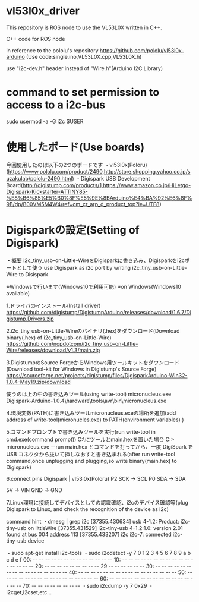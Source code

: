 # vl53l0x_driver

This repository is ROS node to use the VL53L0X written in C++.

C++ code for ROS node

in reference to the pololu's repository https://github.com/pololu/vl53l0x-arduino (Use code:single.ino,VL53L0X.cpp,VL53L0X.h) 

use "i2c-dev.h" header instead of "Wire.h"(Arduino I2C Library)

# command to set permission to access to a i2c-bus
sudo usermod -a -G i2c $USER

# 使用したボード(Use boards)
今回使用したのは以下の2つのボードです
・vl53l0x(Poloru)(https://www.pololu.com/product/2490,http://store.shopping.yahoo.co.jp/suzakulab/pololu-2490.html)
・Digispark USB Development Board(http://digistump.com/products/1,https://www.amazon.co.jp/HiLetgo-Digispark-Kickstarter-ATTINY85-%E8%B6%85%E5%B0%8F%E5%9E%8BArduino%E4%BA%92%E6%8F%9B/dp/B00VM5M4W4/ref=cm_cr_arp_d_product_top?ie=UTF8)

# Digisparkの設定(Setting of Digispark)
・概要
i2c_tiny_usb-on-Little-WireをDigisparkに書き込み、Digisparkをi2cポートとして使う
use Digispark as i2c port by writing i2c_tiny_usb-on-Little-Wire to Disispark

※Windowsで行います(Windows10で利用可能)
※on Windows(Windows10 available)

1.ドライバのインストール(Install driver)
https://github.com/digistump/DigistumpArduino/releases/download/1.6.7/Digistump.Drivers.zip

2.i2c_tiny_usb-on-Little-Wireのバイナリ(.hex)をダウンロード(Download binary(.hex) of i2c_tiny_usb-on-Little-Wire)
https://github.com/nopdotcom/i2c_tiny_usb-on-Little-Wire/releases/download/v1.3/main.zip

3.DigistumpのSource ForgeからWindows用ツールキットをダウンロード(Download tool-kit for Windows in Digistump's Source Forge)
https://sourceforge.net/projects/digistump/files/DigisparkArduino-Win32-1.0.4-May19.zip/download

使うのは上の中の書き込みツール(using write-tool) micronucleus.exe
Digispark-Arduino-1.0.4\hardware\tools\avr\bin\micronucleus.exe

4.環境変数(PATH)に書き込みツールmicronucleus.exeの場所を追加(add address of write-tool(micronucles.exe) to PATH(environment variables) )

5.コマンドプロンプトで書き込みツールを実行(run write-tool in cmd.exe(command prompt))
C:\にツールとmain.hexを置いた場合
C:\> micronucleus.exe --run main.hex
とコマンドを打ってから、一度 DigiSpark を USB コネクタから抜いて挿しなおすと書き込まれる(after run write-tool command,once unplugging and plugging,so write binary(main.hex) to Digispark)

6.connect pins
Digispark | vl53l0x(Poloru)
 P2 SCK  -> SCL
 P0 SDA  -> SDA

 5V      -> VIN
 GND     -> GND 

7.Linux環境に接続してデバイスとしての認識確認、i2cのデバイス確認等(plug  Digispark to Linux, and check the recognition of the device as i2c)

command hint
・dmesg | grep i2c
[37355.430634] usb 4-1.2: Product: i2c-tiny-usb on littleWire
[37355.431529] i2c-tiny-usb 4-1.2:1.0: version 2.01 found at bus 004 address 113
[37355.433207] i2c i2c-7: connected i2c-tiny-usb device

・sudo apt-get install i2c-tools
・sudo i2cdetect -y 7
     0  1  2  3  4  5  6  7  8  9  a  b  c  d  e  f
00:          -- -- -- -- -- -- -- -- -- -- -- -- -- 
10: -- -- -- -- -- -- -- -- -- -- -- -- -- -- -- -- 
20: -- -- -- -- -- -- -- -- -- 29 -- -- -- -- -- -- 
30: -- -- -- -- -- -- -- -- -- -- -- -- -- -- -- -- 
40: -- -- -- -- -- -- -- -- -- -- -- -- -- -- -- -- 
50: -- -- -- -- -- -- -- -- -- -- -- -- -- -- -- -- 
60: -- -- -- -- -- -- -- -- -- -- -- -- -- -- -- -- 
70: -- -- -- -- -- -- -- --
・sudo i2cdump -y 7 0x29
・i2cget,i2cset,etc...


